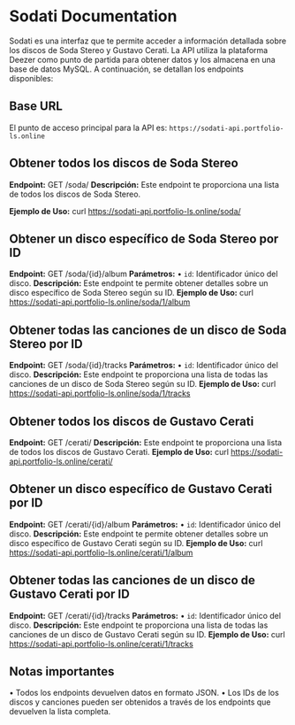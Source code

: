 # Sodati Documentation

Sodati es una interfaz que te permite acceder a información detallada sobre los discos de Soda Stereo y Gustavo Cerati. La API utiliza la plataforma Deezer como punto de partida para obtener datos y los almacena en una base de datos MySQL. A continuación, se detallan los endpoints disponibles:

## Base URL
El punto de acceso principal para la API es: `https://sodati-api.portfolio-ls.online`

## Obtener todos los discos de Soda Stereo
**Endpoint:**
GET /soda/
**Descripción:**
Este endpoint te proporciona una lista de todos los discos de Soda Stereo.

**Ejemplo de Uso:**
curl https://sodati-api.portfolio-ls.online/soda/
## Obtener un disco específico de Soda Stereo por ID
**Endpoint:**
GET /soda/{id}/album
**Parámetros:**
• `id`: Identificador único del disco.
**Descripción:**
Este endpoint te permite obtener detalles sobre un disco específico de Soda Stereo según su ID.
**Ejemplo de Uso:**
curl https://sodati-api.portfolio-ls.online/soda/1/album
## Obtener todas las canciones de un disco de Soda Stereo por ID
**Endpoint:**
GET /soda/{id}/tracks
**Parámetros:**
• `id`: Identificador único del disco.
**Descripción:**
Este endpoint te proporciona una lista de todas las canciones de un disco de Soda Stereo según su ID.
**Ejemplo de Uso:**
curl https://sodati-api.portfolio-ls.online/soda/1/tracks
## Obtener todos los discos de Gustavo Cerati
**Endpoint:**
GET /cerati/
**Descripción:**
Este endpoint te proporciona una lista de todos los discos de Gustavo Cerati.
**Ejemplo de Uso:**
curl https://sodati-api.portfolio-ls.online/cerati/
## Obtener un disco específico de Gustavo Cerati por ID
**Endpoint:**
GET /cerati/{id}/album
**Parámetros:**
• `id`: Identificador único del disco.
**Descripción:**
Este endpoint te permite obtener detalles sobre un disco específico de Gustavo Cerati según su ID.
**Ejemplo de Uso:**
curl https://sodati-api.portfolio-ls.online/cerati/1/album
## Obtener todas las canciones de un disco de Gustavo Cerati por ID
**Endpoint:**
GET /cerati/{id}/tracks
**Parámetros:**
• `id`: Identificador único del disco.
**Descripción:**
Este endpoint te proporciona una lista de todas las canciones de un disco de Gustavo Cerati según su ID.
**Ejemplo de Uso:**
curl https://sodati-api.portfolio-ls.online/cerati/1/tracks
## Notas importantes
• Todos los endpoints devuelven datos en formato JSON.
• Los IDs de los discos y canciones pueden ser obtenidos a través de los endpoints que devuelven la lista completa.